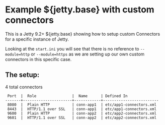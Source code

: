 Example ${jetty.base} with custom connectors
============================================

This is a Jetty 9.2+ ${jetty.base} showing how to setup
custom Connectors for a specific instance of Jetty.

Looking at the `start.ini` you will see that there is
no reference to `--module=http` or `--module=https`
as we are setting up our own custom connectors in
this specific case.

The setup:
----------

4 total connectors

     Port  |  Role                |  Name      | Defined In
    -------+----------------------+------------+-------------------------
     8080  |  Plain HTTP          | conn-app1  | etc/app1-connectors.xml
     8443  |  HTTP/1.1 over SSL   | conn-app1  | etc/app1-connectors.xml
     9600  |  Plain HTTP          | conn-app2  | etc/app2-connectors.xml
     9601  |  HTTP/1.1 over SSL   | conn-app2  | etc/app2-connectors.xml


